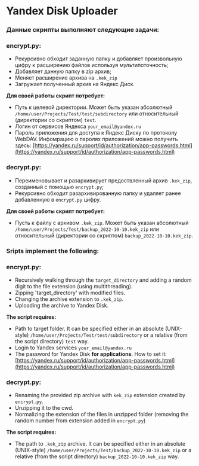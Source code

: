 # Yandex Disk Uploader

### Данные скрипты выполняют следующие задачи:
### encrypt.py:
+ Рекурсивно обходит заданную папку и добавляет произвольную цифру
к расширению файлов используя мультипоточность;
+ Добавляет данную папку в zip архив;
+ Меняет расширение архива на `.kek_zip`
+ Загружает полученный архив на Яндекс Диск.

**Для своей работы скрипт потребует:**
+ Путь к целевой директории. Может быть указан абсолютный 
`/home/user/Projects/Test/test/subdirectory`
или относительный (директории со скриптом) `test`.
+ Логин от сервисов Яндекса `your_email@yandex.ru`
+ Пароль приложения для доступа к Яндекс Диску по протоколу WebDAV. 
Инфомрацию о паролях приложений можно получить здесь: 
[https://yandex.ru/support/id/authorization/app-passwords.html](https://yandex.ru/support/id/authorization/app-passwords.html)

### decrypt.py:
+ Переименовывает и разархивирует предоствленный архив `.kek_zip`, 
созданный с помощью `encrypt.py`;
+ Рекурсивно обходит разархивированную папку и удаляет ранее 
добавленную в `encrypt.py` цифру.

**Для своей работы скрипт потребует:**
+ Пусть к файлу с архивом `.kek_zip`. Может быть указан абсолютный 
`/home/user/Projects/Test/backup_2022-10-10.kek_zip`
или относительный (директории со скриптом) `backup_2022-10-10.kek_zip`.

### Sripts implement the following:
### encrypt.py:
+ Recursively walking through the `target_directory` and adding 
a random digit to the file extension (using multithreading).
+ Zipping 'target_directory' with modified files.
+ Changing the archive extension to `.kek_zip`.
+ Uploading the archive to Yandex Disk.

**The script requires:** 
+ Path to target folder. It can be specified either in an 
absolute (UNIX-style) `/home/user/Projects/Test/test/subdirectory`
or a relative (from the script directory) `test` way.
+ Login to Yandex services `your_email@yandex.ru`
+ The password for Yandex Disk **for applications**.
How to set it: 
[https://yandex.ru/support/id/authorization/app-passwords.html](https://yandex.ru/support/id/authorization/app-passwords.html)

### decrypt.py:
+ Renaming the provided zip archive with `kek_zip` extension
created by `encrypt.py`.
+ Unzipping it to the cwd.
+ Normalizing the extension of the files in unzipped folder (removing the random number from extension
    added in `encrypt.py`)

**The script requires:** 
+ The path to `.kek_zip` archive. It can be specified either in
an absolute (UNIX-style) `/home/user/Projects/Test/backup_2022-10-10.kek_zip`
or a relative (from the script directory) `backup_2022-10-10.kek_zip` way.